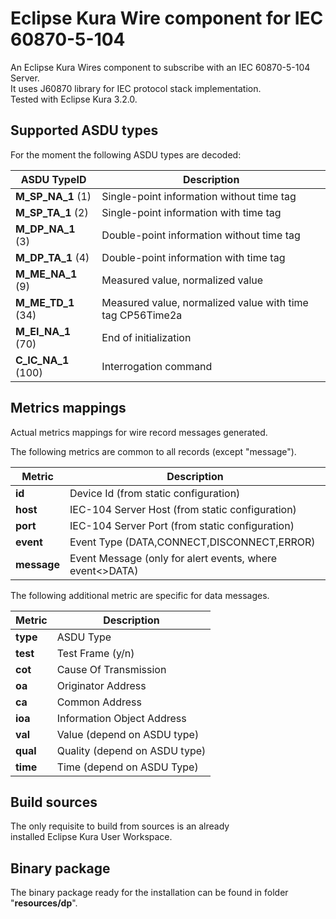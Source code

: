 # Eclipse Kura Wire component for IEC 60870-5-104
An Eclipse Kura Wires component to subscribe with an IEC 60870-5-104 Server.  
It uses J60870 library for IEC protocol stack implementation.  
Tested with Eclipse Kura 3.2.0.

## Supported ASDU types
For the moment the following ASDU types are decoded:  

ASDU TypeID         | Description
------------------- | ----------------------------------------------------------  
**M_SP_NA_1** (1)   | Single-point information without time tag  
**M_SP_TA_1** (2)   | Single-point information with time tag  
**M_DP_NA_1** (3)   | Double-point information without time tag  
**M_DP_TA_1** (4)   | Double-point information with time tag  
**M_ME_NA_1** (9)   | Measured value, normalized value  
**M_ME_TD_1** (34)  | Measured value, normalized value with time tag CP56Time2a  
**M_EI_NA_1** (70)  | End of initialization  
**C_IC_NA_1** (100) | Interrogation command  

## Metrics mappings
Actual metrics mappings for wire record messages generated.  

The following metrics are common to all records (except "message").

Metric      | Description
----------- | ----------------------------------------------------------  
**id**      | Device Id (from static configuration)
**host**    | IEC-104 Server Host (from static configuration)
**port**    | IEC-104 Server Port (from static configuration)
**event**   | Event Type (DATA,CONNECT,DISCONNECT,ERROR) 
**message** | Event Message (only for alert events, where event<>DATA)

The following additional metric are specific for data messages.

Metric      | Description
----------- | ----------------------------------------------------------  
**type**    | ASDU Type 
**test**    | Test Frame (y/n)
**cot**     | Cause Of Transmission
**oa**      | Originator Address
**ca**      | Common Address
**ioa**     | Information Object Address
**val**     | Value (depend on ASDU type)
**qual**    | Quality (depend on ASDU type)
**time**    | Time (depend on ASDU Type)


## Build sources
The only requisite to build from sources is an already  
installed Eclipse Kura User Workspace.  
 
 
## Binary package
The binary package ready for the installation can be
found in folder "**resources/dp**".
